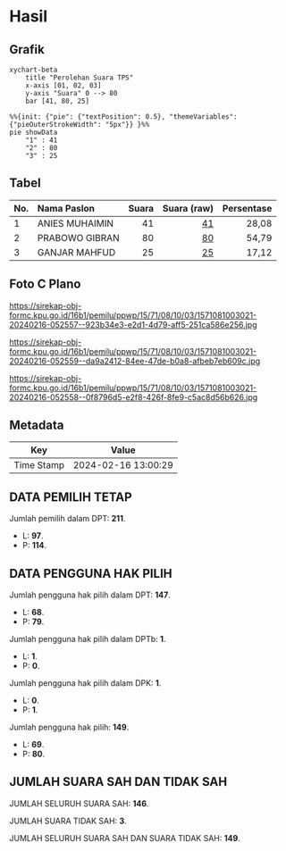 # Hasil

## Grafik

```mermaid
xychart-beta
    title "Perolehan Suara TPS"
    x-axis [01, 02, 03]
    y-axis "Suara" 0 --> 80
    bar [41, 80, 25]
```

```mermaid
%%{init: {"pie": {"textPosition": 0.5}, "themeVariables": {"pieOuterStrokeWidth": "5px"}} }%%
pie showData
    "1" : 41
    "2" : 80
    "3" : 25
```

## Tabel

| No. | Nama Paslon    | Suara | Suara (raw) | Persentase |
|:--- |:-------------- | -----:| -----------:| ----------:|
| 1   | ANIES MUHAIMIN | 41    | [41][p-1]   | 28,08      |
| 2   | PRABOWO GIBRAN | 80    | [80][p-2]   | 54,79      |
| 3   | GANJAR MAHFUD  | 25    | [25][p-3]   | 17,12      |


[p-1]: https://github.com/gigit-pemilu/pemilu-2024-15-jambi/blob/main/pilpres/hitung-suara/sub/15-jambi/sub/71-kota-jambi/sub/08-jelutung/sub/1003-kebun-handil/sub/021-tps/sub/paslon-1.txt
[p-2]: https://github.com/gigit-pemilu/pemilu-2024-15-jambi/blob/main/pilpres/hitung-suara/sub/15-jambi/sub/71-kota-jambi/sub/08-jelutung/sub/1003-kebun-handil/sub/021-tps/sub/paslon-2.txt
[p-3]: https://github.com/gigit-pemilu/pemilu-2024-15-jambi/blob/main/pilpres/hitung-suara/sub/15-jambi/sub/71-kota-jambi/sub/08-jelutung/sub/1003-kebun-handil/sub/021-tps/sub/paslon-3.txt

## Foto C Plano

https://sirekap-obj-formc.kpu.go.id/16b1/pemilu/ppwp/15/71/08/10/03/1571081003021-20240216-052557--923b34e3-e2d1-4d79-aff5-251ca586e256.jpg

https://sirekap-obj-formc.kpu.go.id/16b1/pemilu/ppwp/15/71/08/10/03/1571081003021-20240216-052559--da9a2412-84ee-47de-b0a8-afbeb7eb609c.jpg

https://sirekap-obj-formc.kpu.go.id/16b1/pemilu/ppwp/15/71/08/10/03/1571081003021-20240216-052558--0f8796d5-e2f8-426f-8fe9-c5ac8d56b626.jpg


## Metadata

| Key        | Value               |
| ---------- | ------------------- |
| Time Stamp | 2024-02-16 13:00:29 |


## DATA PEMILIH TETAP

Jumlah pemilih dalam DPT: **211**.
 * L: **97**.
 * P: **114**.

## DATA PENGGUNA HAK PILIH

Jumlah pengguna hak pilih dalam DPT: **147**.
 * L: **68**.
 * P: **79**.

Jumlah pengguna hak pilih dalam DPTb: **1**.
 * L: **1**.
 * P: **0**.

Jumlah pengguna hak pilih dalam DPK: **1**.
 * L: **0**.
 * P: **1**.

Jumlah pengguna hak pilih: **149**.
 * L: **69**.
 * P: **80**.

## JUMLAH SUARA SAH DAN TIDAK SAH

JUMLAH SELURUH SUARA SAH: **146**.

JUMLAH SUARA TIDAK SAH: **3**.

JUMLAH SELURUH SUARA SAH DAN SUARA TIDAK SAH: **149**.


